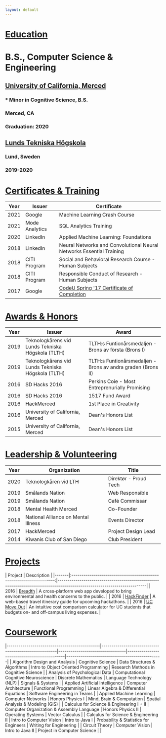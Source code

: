 ```yaml
---
layout: default
---
```


# <ins> Education </ins>

# B.S., Computer Science & Engineering
## [University of California, Merced](https://www.ucmerced.edu)
### *   Minor in Cognitive Science, B.S.
### Merced, CA
### Graduation: 2020

## [Lunds Tekniska Högskola](http://www.lth.se/)
### Lund, Sweden
### 2019-2020

# <ins> Certificates & Training </ins>

| Year  | Issuer                | Certificate                                                                                                                                                                                                                                                        |
|-------|-------------------|----------------------------------------------------------------------------------------------------------------------------------------------------------------------------------------------|
| 2021 | Google              | Machine Learning Crash Course                                                                                                                                                                                                                     |
| 2021 | Mode Analytics | SQL Analytics Training                                                                                                                                                                                                                                     |
| 2020 | LinkedIn            | Applied Machine Learning: Foundations                                                                                                                                                                                                         |
| 2018 | LinkedIn            | Neural Networks and Convolutional Neural Networks Essential Training                                                                                                                                                       |
| 2018 | CITI Program    | Social and Behavioral Research Course - Human Subjects                                                                                                                                                                            |
| 2018 | CITI Program    | Responsible Conduct of Research - Human Subjects                                                                                                                                                                                    | 
| 2017 | Google              | [CodeU Spring '17 Certificate of Completion](https://drive.google.com/file/d/0Bx_KkpgpfZ9zYkVDVEpqb0tFVm8/view?resourcekey=0-WnZNTvAUDsi6r_ysTKPASg)  |

# <ins> Awards & Honors </ins>

| Year | Issuer                                                                                  | Award                                                                                                                                                                   |
|-------|------------------------------------------------------------------|----------------------------------------------------------------------------------------------------------------------------|
| 2019 | Teknologkårens vid Lunds Tekniska Högskola (TLTH)      | TLTH:s Funtionårsmedaljen - Brons av första (Brons I)                                                                                       |
| 2019 | Teknologkårens vid Lunds Tekniska Högskola (TLTH)      | TLTH:s Funtionårsmedaljen - Brons av andra graden (Brons II)                                                                          |
| 2016 | SD Hacks 2016                                                                 | Perkins Coie - Most Entreprenurially Promising                                                                                                  |
| 2016 | SD Hacks 2016                                                                 | 1517 Fund Award                                                                                                                                                 |
| 2016 | HackMerced                                                                      | 1st Place in Creativity                                                                                                                                          |
| 2016 | University of California, Merced                                        | Dean's Honors List                                                                                                                                              |
| 2015 | University of California, Merced                                        | Dean's Honors List                                                                                                                                              |

# <ins> Leadership & Volunteering </ins>

| Year  | Organization                                   | Title                             |
|-------|----------------------------------------|---------------------------|
| 2020 | Teknologkåren vid LTH                   | Direktør - Proud Tech  |
| 2019 | Smålands Nation                            | Web Responsible        |
| 2019 | Smålands Nation                            | Café Commissar         |
| 2018 | Mental Health Merced                    | Co-Founder                |
| 2018 | National Alliance on Mental Illness | Events Director           |
| 2017 | HackMerced                                   | Project Design Lead   |
| 2014 | Kiwanis Club of San Diego             | Club President            |

# <ins> Projects </ins>

| Project                                                                                                 | Description                                                                                                                                                       |
|-------|:---------------------------------------------------------------------:|--------------------------------------------------------------------------------------------------------------------------|
| 2016 | [Breadth](https://devpost.com/software/one-sense-yuqzi4)   | A cross-platform web app developed to bring environmental and health concerns to the public.                  |
| 2016 | [HackFinder](https://devpost.com/software/hackfinder)         | A web-based travel itinerary guide for upcoming hackathons.                                                                         |
| 2016 | [UC Move Out](https://devpost.com/software/uc-move-out)  | An intuitive cost comparison calculator for UC students that budgets on- and off-campus living expenses. |

# <ins> Coursework </ins>

|-----------------------------------------------|-------------------------------------------------------|----------------------------------|----------------------------------------------|------------------------------------------------|
| Algorithm Design and Analysis                | Cognitive Science                                              | Data Structures & Algorithms | Intro to Object Oriented Programming  | Research Methods in Cognitive Science  |
| Analysis of Psychological Data                | Computational Cognitive Neuroscience            | Discrete Mathematics            | Language Technology (NLP)                  | Signals & Systems                                    |
| Applied Artificial Intelligence                    | Computer Architecture                                       | Functional Programming       | Linear Algebra & Differential Equations | Software Engineering in Teams                 |
| Applied Machine Learning                       | Computer Networks                                           | Honors Physics I                    | Mind, Brain & Computation                   | Spatial Analysis & Modeling (GIS)             |
| Calculus for Science & Engineering I + II | Computer Organization & Assembly Language | Honors Physics II                   | Operating Systems                                | Vector Calculus                                         |
| Calculus for Science & Engineering II      | Intro to Computer Vision                                    | Intro to Java I                         | Probability & Statistics for Engineers     | Writing for Engineering                             |
| Circuit Theory                                           | Computer Vision                                                | Intro to Java II                        | Project in Computer Science                  |                                                                  |
